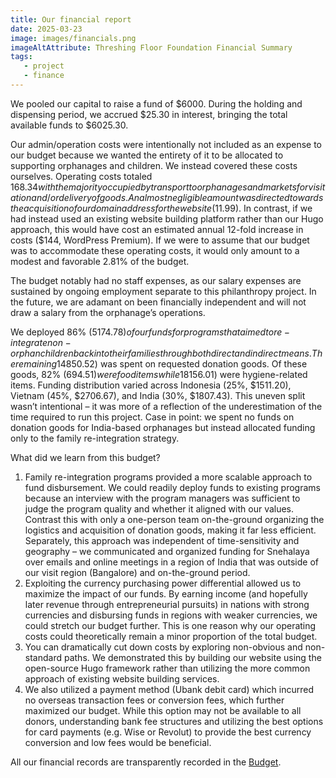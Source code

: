 ```yaml
---
title: Our financial report
date: 2025-03-23
image: images/financials.png
imageAltAttribute: Threshing Floor Foundation Financial Summary
tags:
   - project 
   - finance
---
```


We pooled our capital to raise a fund of $6000. During the holding and dispensing period, we accrued $25.30 in interest, bringing the total available funds to $6025.30. 

Our admin/operation costs were intentionally not included as an expense to our budget because we wanted the entirety of it to be allocated to supporting orphanages and children. We instead covered these costs ourselves. Operating costs totaled $168.34 with the majority occupied by transport to orphanages and markets for visitation and/or delivery of goods. An almost negligible amount was directed towards the acquisition of our domain address for the website ($11.99). In contrast, if we had instead used an existing website building platform rather than our Hugo approach, this would have cost an estimated annual 12-fold increase in costs ($144, WordPress Premium). If we were to assume that our budget was to accommodate these operating costs, it would only amount to a modest and favorable 2.81% of the budget.  

The budget notably had no staff expenses, as our salary expenses are sustained by ongoing employment separate to this philanthropy project. In the future, we are adamant on been financially independent and will not draw a salary from the orphanage’s operations. 

We deployed 86% ($5174.78) of our funds for programs that aimed to re-integrate non-orphan children back into their families through both direct and indirect means. The remaining 14% ($850.52) was spent on requested donation goods. Of these goods, 82% ($694.51) were food items while 18% ($156.01) were hygiene-related items. Funding distribution varied across Indonesia (25%, $1511.20), Vietnam (45%, $2706.67), and India (30%, $1807.43). This uneven split wasn’t intentional – it was more of a reflection of the underestimation of the time required to run this project. Case in point: we spent no funds on donation goods for India-based orphanages but instead allocated funding only to the family re-integration strategy. 

What did we learn from this budget? 

1. Family re-integration programs provided a more scalable approach to fund disbursement. We could readily deploy funds to existing programs because an interview with the program managers was sufficient to judge the program quality and whether it aligned with our values. Contrast this with only a one-person team on-the-ground organizing the logistics and acquisition of donation goods, making it far less efficient. Separately, this approach was independent of time-sensitivity and geography – we communicated and organized funding for Snehalaya over emails and online meetings in a region of India that was outside of our visit region (Bangalore) and on-the-ground period.
2. Exploiting the currency purchasing power differential allowed us to maximize the impact of our funds. By earning income (and hopefully later revenue through entrepreneurial pursuits) in nations with strong currencies and disbursing funds in regions with weaker currencies, we could stretch our budget further. This is one reason why our operating costs could theoretically remain a minor proportion of the total budget. 
3. You can dramatically cut down costs by exploring non-obvious and non-standard paths. We demonstrated this by building our website using the open-source Hugo framework rather than utilizing the more common approach of existing website building services. 
4. We also utilized a payment method (Ubank debit card) which incurred no overseas transaction fees or conversion fees, which further maximized our budget. While this option may not be available to all donors, understanding bank fee structures and utilizing the best options for card payments (e.g. Wise or Revolut) to provide the best currency conversion and low fees would be beneficial.  

All our financial records are transparently recorded in the <a href="https://onedrive.live.com/edit?id=79F1CA8D805F08C8!s0bb9b806f96e4c69b29ad48a39494e6b&resid=79F1CA8D805F08C8!s0bb9b806f96e4c69b29ad48a39494e6b&cid=79f1ca8d805f08c8&ithint=file%2Cxlsx&redeem=aHR0cHM6Ly8xZHJ2Lm1zL3gvYy83OWYxY2E4ZDgwNWYwOGM4L0VRYTR1UXR1LVdsTXNwclVpamxKVG1zQkprb0tMY0VxWGpBZjlnZDd5YmY2Z2c_ZT0xNlNZS0Q&migratedtospo=true&wdo=2 " target="_blank">Budget</a>.